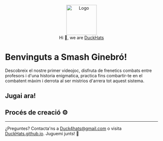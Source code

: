 <p align="center">
  <img src="https://github.com/DuckHats.png" width="100" alt="Logo"/><br/>
  Hi 👋, we are <a href="https://github.com/DuckHats">DuckHats</a>
</p>

# Benvinguts a Smash Ginebró! 

Descobreix el nostre primer videojoc, disfruta de frenetics combats entre profesors i d'una historia enigmatica, practica fins combartir-te en el combatent màxim i derrota al ser mistrios d'arrera tot aquest sistema.

## Jugai ara!

## Procés de creació ⚙️
---


¿Preguntes? Contacta'ns a [Duck4hats@gmail.com](mailto:duck4hats@gmail.com) o visita [DuckHats.github.io](https://DuckHats.github.com). Juguemi junts! 🌟

